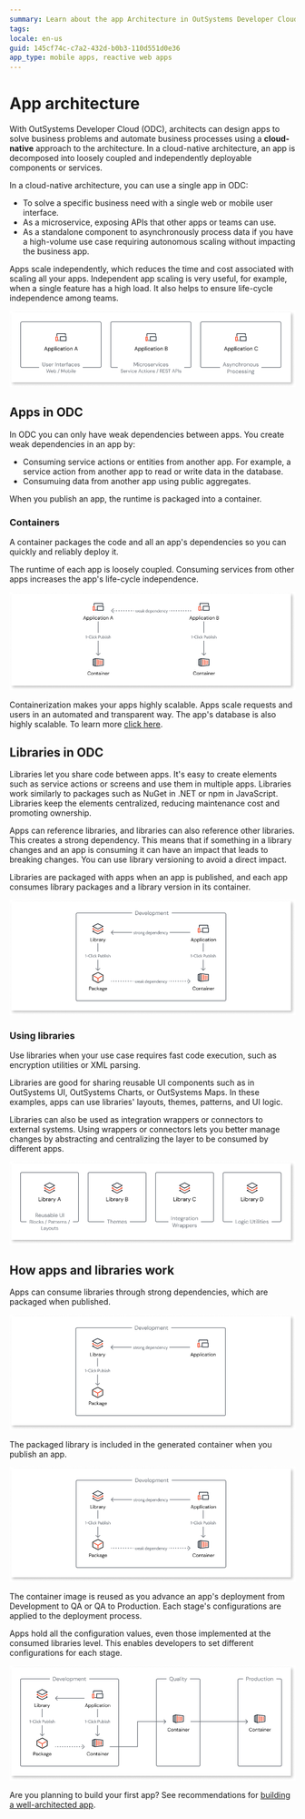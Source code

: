 ```yaml
---
summary: Learn about the app Architecture in OutSystems Developer Cloud (ODC)
tags: 
locale: en-us
guid: 145cf74c-c7a2-432d-b0b3-110d551d0e36
app_type: mobile apps, reactive web apps
---
```


# App architecture

With OutSystems Developer Cloud (ODC), architects can design apps to solve business problems and automate business processes using a **cloud-native** approach to the architecture. In a cloud-native architecture, an app is decomposed into loosely coupled and independently deployable components or services.

In a cloud-native architecture, you can use a single app in ODC:

* To solve a specific business need with a single web or mobile user interface. 
* As a microservice, exposing APIs that other apps or teams can use.
* As a standalone component to asynchronously process data if you have a high-volume use case requiring autonomous scaling without impacting the business app.

Apps scale independently, which reduces the time and cost associated with scaling all your apps. Independent app scaling is very useful, for example, when a single feature has a high load. It also helps to ensure life-cycle independence among teams.

!["Different ways of building apps with ODC"](images/app-architecture-diag.png)

## Apps in ODC

In ODC you can only have weak dependencies between apps. You create weak dependencies in an app by:

* Consuming service actions or entities from another app. For example, a service action from another app to read or write data in the database.
* Consumuing data from another app using public aggregates.

When you publish an app, the runtime is packaged into a container.

### Containers

A container packages the code and all an app's dependencies so you can quickly and reliably deploy it.

The runtime of each app is loosely coupled. Consuming services from other apps increases the app's life-cycle independence.

!["How apps work in ODC](images/containers-diag.png)

Containerization makes your apps highly scalable. Apps scale requests and users in an automated and transparent way. The app's database is also highly scalable. To learn more [click here](../../architecture/intro.md#auto-scaling-1).

## Libraries in ODC

Libraries let you share code between apps. It's easy to create elements such as service actions or screens and use them in multiple apps. Libraries work similarly to packages such as NuGet in .NET or npm in JavaScript. Libraries keep the elements centralized, reducing maintenance cost and promoting ownership.

Apps can reference libraries, and libraries can also reference other libraries. This creates a strong dependency. This means that if something in a library changes and an app is consuming it can have an impact that leads to breaking changes. You can use library versioning to avoid a direct impact.

Libraries are packaged with apps when an app is published, and each app consumes library packages and a library version in its container.

!["How apps work in ODC"](images/how-apps-works-diag.png)

### Using libraries

Use libraries when your use case requires fast code execution, such as encryption utilities or XML parsing.

Libraries are good for sharing reusable UI components such as in OutSystems UI, OutSystems Charts, or OutSystems Maps. In these examples, apps can use libraries' layouts, themes, patterns, and UI logic.

Libraries can also be used as integration wrappers or connectors to external systems. Using wrappers or connectors lets you better manage changes by abstracting and centralizing the layer to be consumed by different apps.

!["When to use libraries in ODC"](images/libraries-diag.png)

## How apps and libraries work

Apps can consume libraries through strong dependencies, which are packaged when published.

!["Apps consume libraries through strong dependencies"](images/app-consuming-library-diag.png)

The packaged library is included in the generated container when you publish an app.

!["Library is included in the generated container"](images/library-package-diag.png)

The container image is reused as you advance an app's deployment from Development to QA or QA to Production. Each stage's configurations are applied to the deployment process.

Apps hold all the configuration values, even those implemented at the consumed libraries level. This enables developers to set different configurations for each stage.

!["Configurations are applied to the deployment process"](images/deployment-process-diag.png)

Are you planning to build your first app? See recommendations for [building a well-architected app](recommended-architecture.md).
